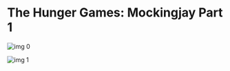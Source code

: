 # The Hunger Games: Mockingjay Part 1

![img 0](https://i.imgur.com/XYpLeWB.jpg)

![img 1](https://i.imgur.com/ymfOOVg.jpg)

